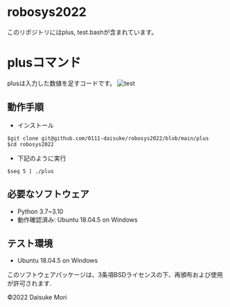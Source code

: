 # robosys2022
このリポジトリにはplus, test.bashが含まれています。

# plusコマンド
plusは入力した数値を足すコードです。
![test](https://github.com/0111-daisuke/robosys2022/actions/workflows/test.yml/badge.svg)

## 動作手順
* インストール
```
$git clone git@github.com/0111-daisuke/robosys2022/blob/main/plus
$cd robosys2022
```
* 下記のように実行
```
$seq 5 | ./plus

```

## 必要なソフトウェア
* Python 3.7~3.10
* 動作確認済み: Ubuntu 18.04.5 on Windows

## テスト環境
* Ubuntu 18.04.5 on Windows

このソフトウェアパッケージは、3条項BSDライセンスの下、再頒布および使用が許可されます.

©2022 Daisuke Mori
